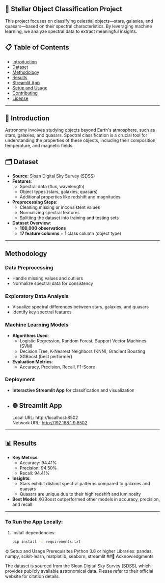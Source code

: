 ## 🌌 Stellar Object Classification Project


This project focuses on classifying celestial objects—stars, galaxies, and quasars—based on their spectral characteristics. By leveraging machine learning, we analyze spectral data to extract meaningful insights.

## 📋 Table of Contents

- [Introduction](#introduction)
- [Dataset](#dataset)
- [Methodology](#methodology)
- [Results](#results)
- [Streamlit App](#streamlit-app)
- [Setup and Usage](#setup-and-usage)
- [Contributing](#contributing)
- [License](#license)

---

## 🌠 Introduction

Astronomy involves studying objects beyond Earth's atmosphere, such as stars, galaxies, and quasars. Spectral classification is a crucial tool for understanding the properties of these objects, including their composition, temperature, and magnetic fields. 


## 🗂 Dataset

- **Source**: Sloan Digital Sky Survey (SDSS)  
- **Features**:
  - Spectral data (flux, wavelength)
  - Object types (stars, galaxies, quasars)
  - Additional properties like redshift and magnitudes  
- **Preprocessing Steps**:
  - Cleaning missing or inconsistent values
  - Normalizing spectral features
  - Splitting the dataset into training and testing sets  
- **Dataset Overview**:
  - **100,000 observations**
  - **17 feature columns** + 1 class column (object type)

---

## Methodology

### Data Preprocessing
- Handle missing values and outliers
- Normalize spectral data for consistency

### Exploratory Data Analysis
- Visualize spectral differences between stars, galaxies, and quasars
- Identify key spectral features

### Machine Learning Models
- **Algorithms Used**: 
  - Logistic Regression, Random Forest, Support Vector Machines (SVM)
  - Decision Tree, K-Nearest Neighbors (KNN), Gradient Boosting
  - XGBoost (best performer)
- **Evaluation Metrics**: 
  - Accuracy, Precision, Recall, F1-Score

### Deployment
- **Interactive Streamlit App** for classification and visualization
- ## 🌐 Streamlit App
  Local URL: http://localhost:8502  
  Network URL: http://192.168.1.9:8502

---

## 📊 Results

- **Key Metrics**: 
  - Accuracy: 94.41%
  - Precision: 94.50%
  - Recall: 94.41%
- **Insights**:
  - Stars exhibit distinct spectral patterns compared to galaxies and quasars
  - Quasars are unique due to their high redshift and luminosity
- **Best Model**: XGBoost outperformed other models in accuracy, precision, and recall

---



### To Run the App Locally:
1. Install dependencies:
   ```bash
   pip install -r requirements.txt
⚙️ Setup and Usage
Prerequisites
Python 3.8 or higher
Libraries: pandas, numpy, scikit-learn, matplotlib, seaborn, streamlit
##🌌 Acknowledgments

The dataset is sourced from the Sloan Digital Sky Survey (SDSS), which provides publicly available astronomical data. Please refer to their official website for citation details.
